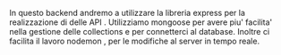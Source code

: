 In questo backend andremo a utilizzare la libreria express per la realizzazione di delle API .
Utilizziamo mongoose per avere piu' facilita' nella gestione delle collections e per connetterci al database.
Inoltre ci facilita il lavoro nodemon , per le modifiche al server in tempo reale.

